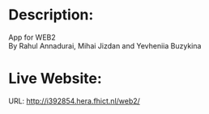 # Description:

App for WEB2   
By Rahul Annadurai, Mihai Jizdan and Yevheniia Buzykina


# Live Website:  
URL: http://i392854.hera.fhict.nl/web2/